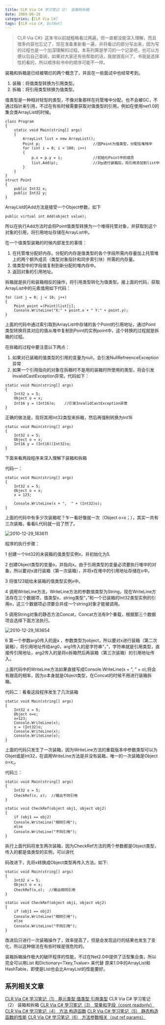 ```yaml
---
title: CLR Via C# 学习笔记（2） 装箱和拆箱
date: 2009-06-18
categories: [CLR Via C#]
tags: [CLR via C#, DotNet]
---
```


> CLR Via C#》这本书以前就粗略看过两遍，但一直都没能深入理解，而且很多内容也忘记了，现在准备重新看一遍，并将看过的部分写出来，因为写的过程也是一个加深理解的过程。本系列算是学习的一个记录吧，也可以方便以后自己查阅，如果对大家还有些帮助的话，我就很高兴了。书我是选择性的看的，所以顺序和书中的顺序可能不一样。

装箱和拆箱是已经被嚼烂的两个概念了，并且在一些面试中也经常考到。

1. 装箱：将值类型转换为引用类型。
2. 拆箱：将引用类型转换为值类型。

值类型是一种相对轻型的类型，不像对象那样在托管堆中分配，也不会被GC，不通过指针来引用，不过在有些时候需要获取对值类型的引用，例如在使用net1.0的集合类ArrayList的时候。

```
class Program
{
    static void Main(string[] args)
    {
        ArrayList list = new ArrayList();
        Point p;                        //因Point为值类型，分配在堆栈中
        for (int i = 0; i < 100; i++)
        {
            p.x = p.y = i;              //初始化Point中的成员
            list.Add(p);                //对p进行装箱后，将引用添加到list中
        }
    }
}
struct Point
{
    public Int32 x;
    public Int32 y;
}
```

ArrayList的Add方法是接受一个Object参数，如下

```
public virtual int Add(object value);
```

所以在执行Add方法时会将Point值类型转换为一个堆得托管对象，并获取到这个对象的引用，将引用地址存储在ArrayList中。

在一个值类型装箱的时候内部发生的事情：

1. 在托管堆分配好内存。分配的内存是值类型的各个字段所需内存量加上托管堆上的两个额外成员（类型对象指针和同步索引块）所需的内存量。
2. 值类型中的字段值复制到新分配的堆内存中。
3. 返回对象的引用地址。

拆箱就是执行和装箱相反的操作，将引用类型转化为值类型。接上面的代码，获取ArrayList中的元素值用如下代码：

```
for (int j = 0; j < 10; j++)
{
    Point point =(Point)list[j];
    Console.WriteLine("X:" + point.x + " Y:" + point.y);
}
```

上面的代码中通过索引取到ArrayList中存储的各个Point的引用地址，通过Point类型转换将其对应的值从堆中复制到Point的实例point中，这个转换的过程就是拆箱的过程。

在拆箱的过程中要注意以下两点：

1. 如果对已装箱的值类型的引用的变量为null，会引发NullRefreenceException异常
2. 如果一个引用指向的对象在拆箱时不是用的装箱时所使用的类型，将会引发InvalidCastException异常。代码如下：

```
static void Main(string[] args)
{
    Int32 x = 5;
    Object o = x;
    Int16 y = (Int16)o;    //引发InvalidCastException异常
}
```

正确的做法是，现将其用Int32类型来拆箱，然后再强制转换为Int16

```
static void Main(string[] args)
{
    Int32 x = 5;
    Object o = x;
    Int16 y = (Int16)(Int32)o;
}
```

下面来看两段程序来深入理解下装箱和拆箱

代码一：

```
static void Main(string[] args)
{
    Int32 x = 5;
    Object o = x;
    x = 123;

    Console.WriteLine(x + ",  " + (Int32)o);
}
```

上面的代码中有多少次装箱呢？乍一看好像就一次（Object o=x；），其实一共有三次装箱，看看IL代码就一目了然了。

![2010-12-29_183611](http://fwhyy.com/img/post/2010-12-29_183611.gif)

程序的执行步骤：

1 创建一个Int32的未装箱的值类型实例x，并初始化为5.

2 创建Object类型的变量o，并指向x。由于引用类型的变量必须要执行堆中的对象，所以要对x进行装箱（第一次装箱），并将x在堆中的引用地址存储在o中。

3 将值123赋给未装箱的值类型实例x中。

4 调用WriteLine方法，WriteLine方法的参数值类型为String，现在WriteLine方法存在三个数据项，值类型x、string类型“，”和一个已装箱的Int32类型实例的引用o，这三个数据项必须要合并成一个string对象才能被调用。

5 调用String对象的静态方法Concat，Concat方法有9个重载，根据那三个数据项会选择下面方法执行。

![2010-12-29_183654](http://fwhyy.com/img/post/2010-12-29_183654.gif)

6 第一个参数arg0传入的是x ，参数类型为object，所以要对x进行装箱（第二次装箱），将引用地址传给arg0，arg1传入的是字符串“，”，字符串就是引用类型，直接传引用地址，arg2传入的是将o拆箱然后再装箱（第三次装箱）的引用地址传入。

上面代码中的WriteLine方法如果直接写成Console.WriteLine(x + “, ” + o);将会有跟高的相率，因为o本身就是Object类型，在Concat的时候不用进行装箱拆箱。

代码二：看看这段程序发生了几次装箱

```
static void Main(string[] args)
{
    Int32 x = 5;
    Object o=x;
    x=123;
    Console.WriteLine(x);
    x = (Int32)o;
    Console.WriteLine(x);
    Console.WriteLine(o);
}
```

上面的代码只发生了一次装箱，因为WriteLine方法的重载版本中参数类型可以为Objet或是Int32，在调用WriteLine方法是并没有装箱，唯一的一次装箱是Object o=x;。

代码三：

```
static void Main(string[] args)
{
    Int32 x = 5;
    CheckRef(x, x);  //输出不同引用
}

static void CheckRef(object obj1, object obj2)
{
    if (obj1 == obj2)
    Console.WriteLine("相同引用");
    else
    Console.WriteLine("不同引用");
}
```

执行上面代码将发生两次装箱，因为CheckRef方法的两个参数都是Object类型，传入的都是值类型的实例，可以讲代

码改进下，先将x转换成Object类型再传入方法，如下:

```
static void Main(string[] args)
{
    Int32 x = 5;
    Object o = x;
    CheckRef(o,o);  //输出相同引用
}

static void CheckRef(object obj1, object obj2)
{
    if (obj1 == obj2)
    Console.WriteLine("相同引用");
    else
    Console.WriteLine("不同引用");
}
```

改进后只进行一次装箱操作了，效率提高了，但是会发现运行的结果也发生了变化，所以这种做法在有些时候是很危险的。

装箱拆箱操作极大的破环程序的性能，不过在Net2.0中提供了泛型集合类，所以完全可以用List<T> 和Dictionary<Tkey,Tvalue> 来代替 原来1.0中的ArrayList和HashTable，即使是List<Object>也会比ArrayList的性能要好。

## 系列相关文章

[CLR Via C# 学习笔记（1） 基元类型 值类型 引用类型](http://blog.fwhyy.com/2009/06/clr-via-csharp-learning-notes-1-primitive-types/)
CLR Via C# 学习笔记（2） 装箱和拆箱
[CLR Via C# 学习笔记（3） 常量和字段（cosnt readonly）](http://blog.fwhyy.com/2009/06/clr-via-csharp-learning-notes-3-constants-and-fields/)
[CLR Via C# 学习笔记（4） 方法 构造函数](http://blog.fwhyy.com/2009/07/clr-via-csharp-learning-notes-5-methods-the-constructor/)
[CLR Via C# 学习笔记（5） 静态构造函数的性能](http://blog.fwhyy.com/2009/07/clr-via-csharp-learning-notes-5-the-performance-of-the-static-constructor/)
[CLR Via C# 学习笔记（6） 方法参数相关（out ref params）](http://blog.fwhyy.com/2009/07/clr-via-csharp-learning-notes-6-the-method-parameters-related/)


